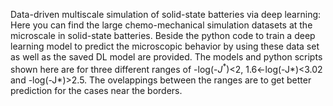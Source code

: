 Data-driven multiscale simulation of solid-state batteries via deep learning:
Here you can find the large chemo-mechanical simulation datasets at the microscale in solid-state batteries. Beside the python code to train a deep learning model to predict the microscopic behavior by using these data set as well as the saved DL model are provided. The models and python scripts shown here are for three different ranges of -log(-$J^{*}$)<2, 1.6<-log(-J*)<3.02 and -log(-J*)>2.5. The ovelappings between the ranges are to get better prediction for the cases near the borders.
